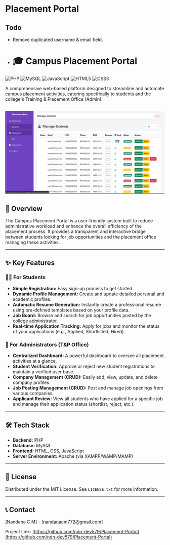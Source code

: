 # Placement Portal

## Todo
- Remove duplicated username & email field.

- # 🎓 Campus Placement Portal

![PHP](https://img.shields.io/badge/PHP-777BB4?style=for-the-badge&logo=php&logoColor=white)
![MySQL](https://img.shields.io/badge/MySQL-4479A1?style=for-the-badge&logo=mysql&logoColor=white)
![JavaScript](https://img.shields.io/badge/JavaScript-F7DF1E?style=for-the-badge&logo=javascript&logoColor=black)
![HTML5](https://img.shields.io/badge/HTML5-E34F26?style=for-the-badge&logo=html5&logoColor=white)
![CSS3](https://img.shields.io/badge/CSS3-1572B6?style=for-the-badge&logo=css3&logoColor=white)

A comprehensive web-based platform designed to streamline and automate campus placement activities, catering specifically to students and the college's Training & Placement Office (Admin).

![Admin Dashboard Screenshot](./pictures/dashboard.png)
---

## 📝 Overview

The Campus Placement Portal is a user-friendly system built to reduce administrative workload and enhance the overall efficiency of the placement process. It provides a transparent and interactive bridge between students looking for job opportunities and the placement office managing these activities.

---

## ✨ Key Features

### 👨‍🎓 For Students
* **Simple Registration:** Easy sign-up process to get started.
* **Dynamic Profile Management:** Create and update detailed personal and academic profiles.
* **Automatic Resume Generation:** Instantly create a professional resume using pre-defined templates based on your profile data.
* **Job Board:** Browse and search for job opportunities posted by the college administrator.
* **Real-time Application Tracking:** Apply for jobs and monitor the status of your applications (e.g., Applied, Shortlisted, Hired).

### 👑 For Administrators (T&P Office)
* **Centralized Dashboard:** A powerful dashboard to oversee all placement activities at a glance.
* **Student Verification:** Approve or reject new student registrations to maintain a verified user base.
* **Company Management (CRUD):** Easily add, view, update, and delete company profiles.
* **Job Posting Management (CRUD):** Post and manage job openings from various companies.
* **Applicant Review:** View all students who have applied for a specific job and manage their application status (shortlist, reject, etc.).

---

## 🛠️ Tech Stack

* **Backend:** PHP
* **Database:** MySQL
* **Frontend:** HTML, CSS, JavaScript
* **Server Environment:** Apache (via XAMPP/WAMP/MAMP)

---

## 📄 License

Distributed under the MIT License. See `LICENSE.txt` for more information.

---

## 📞 Contact

[Nandana C M] - [nandanacm772@gmail.com]

Project Link: [https://github.com/ndn-dev579/Placement-Portal](https://github.com/ndn-dev579/Placement-Portal)
